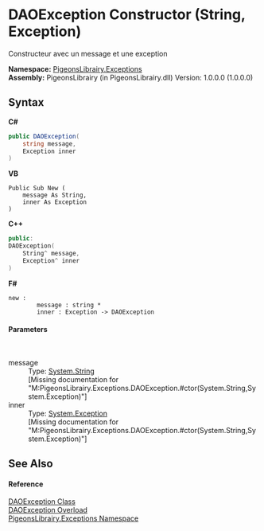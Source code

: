 # DAOException Constructor (String, Exception)
 

Constructeur avec un message et une exception

**Namespace:**&nbsp;<a href="6bb946cd-863c-03dd-c96c-7d4d2d9342ca">PigeonsLibrairy.Exceptions</a><br />**Assembly:**&nbsp;PigeonsLibrairy (in PigeonsLibrairy.dll) Version: 1.0.0.0 (1.0.0.0)

## Syntax

**C#**<br />
``` C#
public DAOException(
	string message,
	Exception inner
)
```

**VB**<br />
``` VB
Public Sub New ( 
	message As String,
	inner As Exception
)
```

**C++**<br />
``` C++
public:
DAOException(
	String^ message, 
	Exception^ inner
)
```

**F#**<br />
``` F#
new : 
        message : string * 
        inner : Exception -> DAOException
```


#### Parameters
&nbsp;<dl><dt>message</dt><dd>Type: <a href="http://msdn2.microsoft.com/en-us/library/s1wwdcbf" target="_blank">System.String</a><br />\[Missing <param name="message"/> documentation for "M:PigeonsLibrairy.Exceptions.DAOException.#ctor(System.String,System.Exception)"\]</dd><dt>inner</dt><dd>Type: <a href="http://msdn2.microsoft.com/en-us/library/c18k6c59" target="_blank">System.Exception</a><br />\[Missing <param name="inner"/> documentation for "M:PigeonsLibrairy.Exceptions.DAOException.#ctor(System.String,System.Exception)"\]</dd></dl>

## See Also


#### Reference
<a href="95d1ef3e-a820-6311-042c-e027eb4b0546">DAOException Class</a><br /><a href="b4228f3d-4d9e-e69d-9de9-267f844c8f10">DAOException Overload</a><br /><a href="6bb946cd-863c-03dd-c96c-7d4d2d9342ca">PigeonsLibrairy.Exceptions Namespace</a><br />